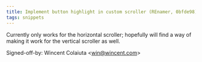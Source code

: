```yaml
---
title: Implement button highlight in custom scroller (REnamer, 0bfde98)
tags: snippets
---
```


Currently only works for the horizontal scroller; hopefully will find a way of making it work for the vertical scroller as well.

Signed-off-by: Wincent Colaiuta &lt;win@wincent.com&gt;
